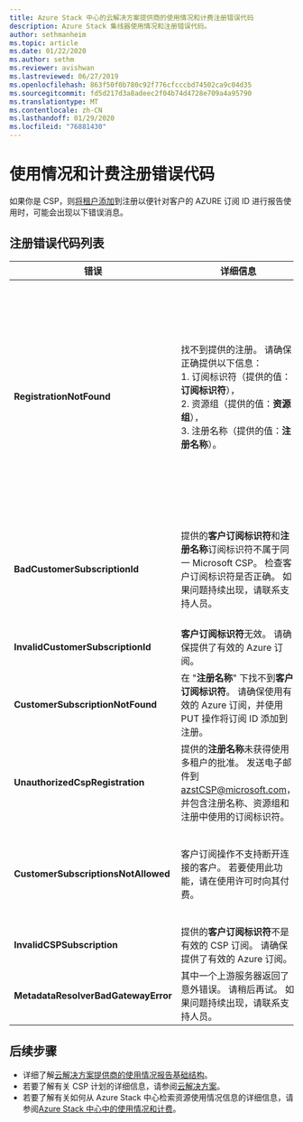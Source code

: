 ```yaml
---
title: Azure Stack 中心的云解决方案提供商的使用情况和计费注册错误代码
description: Azure Stack 集线器使用情况和注册错误代码。
author: sethmanheim
ms.topic: article
ms.date: 01/22/2020
ms.author: sethm
ms.reviewer: avishwan
ms.lastreviewed: 06/27/2019
ms.openlocfilehash: 863f50f0b780c92f776cfcccbd74502ca9c04d35
ms.sourcegitcommit: fd5d217d3a8adeec2f04b74d4728e709a4a95790
ms.translationtype: MT
ms.contentlocale: zh-CN
ms.lasthandoff: 01/29/2020
ms.locfileid: "76881430"
---
```

# <a name="usage-and-billing-registration-error-codes"></a>使用情况和计费注册错误代码

如果你是 CSP，则[将租户添加](azure-stack-csp-ref-operations.md#add-tenant-to-registration)到注册以便针对客户的 AZURE 订阅 ID 进行报告使用时，可能会出现以下错误消息。

## <a name="list-of-registration-error-codes"></a>注册错误代码列表

| 错误                           | 详细信息                                                                                                                                                                                                                                                                                                                           | 注释                                                                                                                                                                                                                                                                                                                                                                                                                                                                                                                                                                                                            |
|---------------------------------|-----------------------------------------------------------------------------------------------------------------------------------------------------------------------------------------------------------------------------------------------------------------------------------------------------------------------------------|---------------------------------------------------------------------------------------------------------------------------------------------------------------------------------------------------------------------------------------------------------------------------------------------------------------------------------------------------------------------------------------------------------------------------------------------------------------------------------------------------------------------------------------------------------------------------------------------------------------------|
| **RegistrationNotFound**            | 找不到提供的注册。 请确保正确提供以下信息：<br>1. 订阅标识符（提供的值：**订阅标识符**），<br>2. 资源组（提供的值：**资源组**），<br>3. 注册名称（提供的值：**注册名称**）。                             | 当指向初始注册的信息不正确时，通常会发生此错误。 如果需要验证注册的资源组和名称，可以通过列出所有资源在 Azure 门户中找到该资源组和名称。 如果找到多个注册资源，请查看 "属性" 中的**CloudDeploymentID** ，并选择其**CloudDeploymentID**与云的匹配项。 若要查找**CloudDeploymentID**，可以在 Azure Stack 集线器上使用此 PowerShell 命令：<br>`$azureStackStampInfo = Invoke-Command -Session $session -ScriptBlock { Get-AzureStackStampInformation }` |
| **BadCustomerSubscriptionId**       | 提供的**客户订阅标识符**和**注册名称**订阅标识符不属于同一 Microsoft CSP。 检查客户订阅标识符是否正确。 如果问题持续出现，请联系支持人员。 | 当客户订阅是 CSP 订阅，但它汇总到不同于初始注册中使用的订阅的 CSP 伙伴时，会出现此错误。 进行此项检查是为了防止发生这种情况，这会导致为 CSP 伙伴计费，而该合作伙伴对使用的 Azure Stack 中心不负责。                                                                                                                                                                                                                                                                          |
| **InvalidCustomerSubscriptionId**   | **客户订阅标识符**无效。 请确保提供了有效的 Azure 订阅。                                                                                                                                                                         |                                                                                                                                                                                                                                                                                                                                                                                                                                                                                                                                                                                                                     |
| **CustomerSubscriptionNotFound**    | 在 "**注册名称**" 下找不到**客户订阅标识符**。 请确保使用有效的 Azure 订阅，并使用 PUT 操作将订阅 ID 添加到注册。                                                   | 如果尝试 v 已将某个租户添加到订阅，但找不到与该注册关联的客户订阅，则会发生此错误。 客户尚未添加到注册，或订阅 ID 未正确写入。                                                                                                                                                                                                                                                                                                                                |
| **UnauthorizedCspRegistration**     | 提供的**注册名称**未获得使用多租户的批准。 发送电子邮件到 azstCSP@microsoft.com，并包含注册名称、资源组和注册中使用的订阅标识符。                                                                                    | 必须为 Microsoft 的多租户批准注册，然后才能开始向其添加租户。                                                                                                                                                                                                                                                                                                                                                                                             |
| **CustomerSubscriptionsNotAllowed** | 客户订阅操作不支持断开连接的客户。 若要使用此功能，请在使用许可时向其付费。                                                                                                                                                                    | 尝试添加租户的注册是一个容量注册;也就是说，创建注册后，使用参数 `BillingModel Capacity`。 只允许使用即用即付注册来添加租户。 必须使用参数 `BillingModel PayAsYouUse`重新注册。                                                                                                                                                                                                                                                                                          |
| **InvalidCSPSubscription**          | 提供的**客户订阅标识符**不是有效的 CSP 订阅。 请确保提供了有效的 Azure 订阅。                                                                                                                                                        | 这很可能是因为客户订阅键入错误。                                                                                                                                                                                                                                                                                                                                                                                                                                                                                                                                        |
| **MetadataResolverBadGatewayError** | 其中一个上游服务器返回了意外错误。 请稍后再试。 如果问题持续出现，请联系支持人员。                                                                                                                                                                                                |                                                                                                                                                                                                                                                                                                                                                                                                                                                                                                                                                                                                                     |

## <a name="next-steps"></a>后续步骤

- 详细了解[云解决方案提供商的使用情况报告基础结构](azure-stack-csp-ref-infrastructure.md)。
- 若要了解有关 CSP 计划的详细信息，请参阅[云解决方案](https://partner.microsoft.com/solutions/microsoft-cloud-solutions)。
- 若要了解有关如何从 Azure Stack 中心检索资源使用情况信息的详细信息，请参阅[Azure Stack 中心中的使用情况和计费](azure-stack-billing-and-chargeback.md)。
